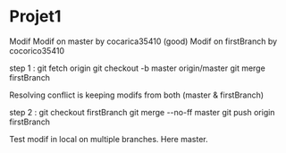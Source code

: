 # Projet1


Modif
Modif on master by cocarica35410 (good)
Modif on firstBranch by cocorico35410

step 1 :
  git fetch origin
  git checkout -b master origin/master
  git merge firstBranch
  
  Resolving conflict is keeping modifs from both (master & firstBranch)

step 2 :
  git checkout firstBranch
  git merge --no-ff master
  git push origin firstBranch


Test modif in local on multiple branches. Here master.
